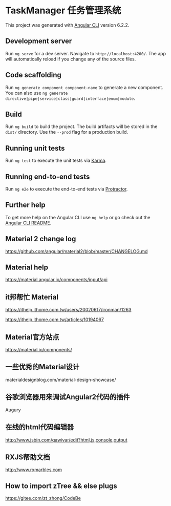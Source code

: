 # TaskManager 任务管理系统

This project was generated with [Angular CLI](https://github.com/angular/angular-cli) version 6.2.2.

## Development server

Run `ng serve` for a dev server. Navigate to `http://localhost:4200/`. The app will automatically reload if you change any of the source files.

## Code scaffolding

Run `ng generate component component-name` to generate a new component. You can also use `ng generate directive|pipe|service|class|guard|interface|enum|module`.

## Build

Run `ng build` to build the project. The build artifacts will be stored in the `dist/` directory. Use the `--prod` flag for a production build.

## Running unit tests

Run `ng test` to execute the unit tests via [Karma](https://karma-runner.github.io).

## Running end-to-end tests

Run `ng e2e` to execute the end-to-end tests via [Protractor](http://www.protractortest.org/).

## Further help

To get more help on the Angular CLI use `ng help` or go check out the [Angular CLI README](https://github.com/angular/angular-cli/blob/master/README.md).

## Material 2 change log

https://github.com/angular/material2/blob/master/CHANGELOG.md

## Material help

https://material.angular.io/components/input/api

## it邦帮忙 Material

https://ithelp.ithome.com.tw/users/20020617/ironman/1263

https://ithelp.ithome.com.tw/articles/10194067

## Material官方站点
https://material.io/components/

## 一些优秀的Material设计
materialdesignblog.com/material-design-showcase/

## 谷歌浏览器用来调试Angular2代码的插件
Augury

## 在线的html代码编辑器
http://www.jsbin.com/qawivar/edit?html,js,console,output

## RXJS帮助文档
http://www.rxmarbles.com

## How to import zTree && else plugs
https://gitee.com/zt_zhong/CodeBe


